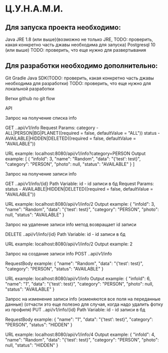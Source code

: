 # Ц.У.Н.А.М.И.
## Для запуска проекта необходимо:

Java JRE 1.8 (или выше)(возможно не только JRE, TODO: проверить, какая конкретно часть джавы необходима для запуска)
Postgresql 10 (или выше)
TODO: проверить, что еще нужно для развертывания

## Для разработки необходимо дополнительно:

Git
Gradle
Java SDK(TODO: проверить, какая конкретно часть джавы необходима для разработки)
TODO: проверить, что еще нужно для локальной разработки

Ветки github по git flow

API

Запрос на получение списка info

GET ..api/v1/info
Request Params:
category - ALL|PERSON|BG|PLANET((required = false, defaultValue = "ALL"))
status - AVAILABLE|HIDDEN|DELETED((required = false, defaultValue = "AVAILABLE"))

URL example:
localhost:8080/api/v1/info?category=PERSON
Output example:
[
    {
        "infoId": 3,
        "name": "Random",
        "data": "{'test': test}",
        "category": "PERSON",
        "photo": null,
        "status": "AVAILABLE"
    }
]

Запрос на получение записи info

GET ..api/v1/info/{id}
Path Variable:
id - id записи в бд
Request Params:
status - AVAILABLE|HIDDEN|DELETED((required = false, defaultValue = "AVAILABLE"))

URL example:
localhost:8080/api/v1/info/2
Output example:
{
    "infoId": 3,
    "name": "Random",
    "data": "{'test': test}",
    "category": "PERSON",
    "photo": null,
    "status": "AVAILABLE"
}

Запрос на удаление записи info 
метод возвращает id записи

DELETE ..api/v1/info/{id}
Path Variable:
id - id записи в бд

URL example:
localhost:8080/api/v1/info/2
Output example:
2

Запрос на создание записи info
POST ..api/v1/info

RequestBody example:
{ 
    "name": "Random", 
    "data": "{'test': test}", 
    "category": "PERSON", 
    "status": "AVAILABLE"
}

URL example:
localhost:8080/api/v1/info
Output example:
{
    "infoId": 6,
    "name": "1",
    "data": "{'test': test}",
    "category": "PERSON",
    "photo": null,
    "status": "AVAILABLE"
}

Запрос на изменение записи info
(изменяются все поля на переданные данные)
(отчасти это еще полезно для случая, когда надо удалить фотку из профиля)
PUT ..api/v1/info/{id}
Path Variable:
id - id записи в бд

RequestBody example:
{
    "name": "1",
    "data": "{'test': test}",
    "category": "PERSON",
    "status": "HIDDEN"
}

URL example:
localhost:8080/api/v1/info/4
Output example:
{
    "infoId": 4,
    "name": "Random",
    "data": "{'test': test}",
    "category": "PERSON",
    "photo": null,
    "status": "HIDDEN"
}

